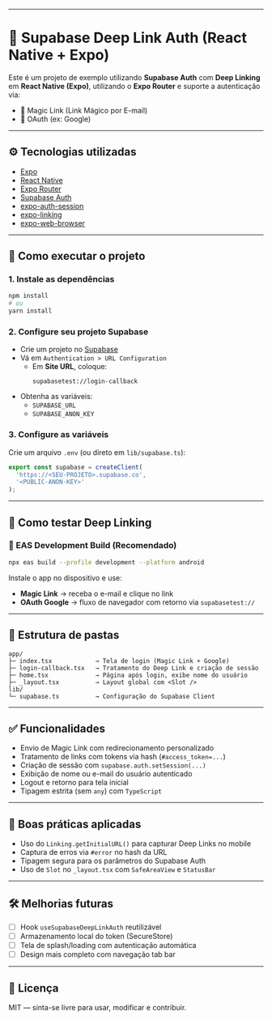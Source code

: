 
---
# 📱 Supabase Deep Link Auth (React Native + Expo)

Este é um projeto de exemplo utilizando **Supabase Auth** com **Deep Linking** em **React Native (Expo)**, utilizando o **Expo Router** e suporte a autenticação via:

- 🔐 Magic Link (Link Mágico por E-mail)
- 🧠 OAuth (ex: Google)
---

## ⚙️ Tecnologias utilizadas

- [Expo](https://expo.dev)
- [React Native](https://reactnative.dev/)
- [Expo Router](https://expo.github.io/router/)
- [Supabase Auth](https://supabase.com/docs/guides/auth)
- [expo-auth-session](https://docs.expo.dev/versions/latest/sdk/auth-session/)
- [expo-linking](https://docs.expo.dev/versions/latest/sdk/linking/)
- [expo-web-browser](https://docs.expo.dev/versions/latest/sdk/webbrowser/)

---

## 🚀 Como executar o projeto

### 1. Instale as dependências

```bash
npm install
# ou
yarn install
```

### 2. Configure seu projeto Supabase

- Crie um projeto no [Supabase](https://supabase.com)
- Vá em `Authentication > URL Configuration`
  - Em **Site URL**, coloque:
    ```
    supabasetest://login-callback
    ```
- Obtenha as variáveis:
  - `SUPABASE_URL`
  - `SUPABASE_ANON_KEY`

### 3. Configure as variáveis

Crie um arquivo `.env` (ou direto em `lib/supabase.ts`):

```ts
export const supabase = createClient(
  'https://<SEU-PROJETO>.supabase.co',
  '<PUBLIC-ANON-KEY>'
);
```

---

## 📲 Como testar Deep Linking

### 🔁 EAS Development Build (Recomendado)

```bash
npx eas build --profile development --platform android
```

Instale o app no dispositivo e use:

- **Magic Link** → receba o e-mail e clique no link
- **OAuth Google** → fluxo de navegador com retorno via `supabasetest://`

---

## 📁 Estrutura de pastas

```
app/
├─ index.tsx            → Tela de login (Magic Link + Google)
├─ login-callback.tsx   → Tratamento do Deep Link e criação de sessão
├─ home.tsx             → Página após login, exibe nome do usuário
├─ _layout.tsx          → Layout global com <Slot />
lib/
└─ supabase.ts          → Configuração do Supabase Client
```

---

## ✅ Funcionalidades

- Envio de Magic Link com redirecionamento personalizado
- Tratamento de links com tokens via hash (`#access_token=...`)
- Criação de sessão com `supabase.auth.setSession(...)`
- Exibição de nome ou e-mail do usuário autenticado
- Logout e retorno para tela inicial
- Tipagem estrita (sem `any`) com `TypeScript`

---

## 🧠 Boas práticas aplicadas

- Uso do `Linking.getInitialURL()` para capturar Deep Links no mobile
- Captura de erros via `#error` no hash da URL
- Tipagem segura para os parâmetros do Supabase Auth
- Uso de `Slot` no `_layout.tsx` com `SafeAreaView` e `StatusBar`

---

## 🛠 Melhorias futuras

- [ ] Hook `useSupabaseDeepLinkAuth` reutilizável
- [ ] Armazenamento local do token (SecureStore)
- [ ] Tela de splash/loading com autenticação automática
- [ ] Design mais completo com navegação tab bar

---

## 📜 Licença

MIT — sinta-se livre para usar, modificar e contribuir.